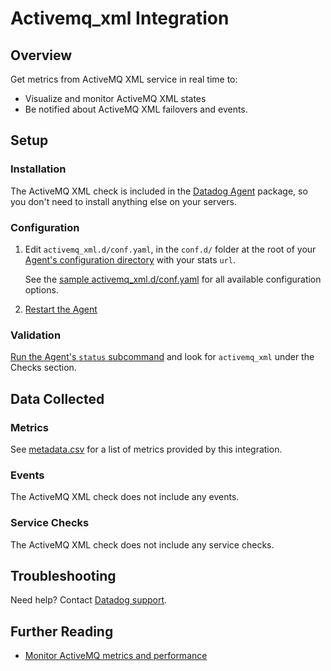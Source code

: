 # Activemq_xml Integration

## Overview

Get metrics from ActiveMQ XML service in real time to:

* Visualize and monitor ActiveMQ XML states
* Be notified about ActiveMQ XML failovers and events.

## Setup
### Installation

The ActiveMQ XML check is included in the [Datadog Agent][111] package, so you don't need to install anything else on your servers.

### Configuration

1. Edit `activemq_xml.d/conf.yaml`, in the `conf.d/` folder at the root of your [Agent's configuration directory][112] with your stats `url`.

    See the [sample activemq_xml.d/conf.yaml][113] for all available configuration options.

2. [Restart the Agent][114]

### Validation

[Run the Agent's `status` subcommand][115] and look for `activemq_xml` under the Checks section.

## Data Collected
### Metrics
See [metadata.csv][116] for a list of metrics provided by this integration.

### Events
The ActiveMQ XML check does not include any events.

### Service Checks
The ActiveMQ XML check does not include any service checks.

## Troubleshooting
Need help? Contact [Datadog support][117].

## Further Reading

* [Monitor ActiveMQ metrics and performance][118]


[111]: https://app.datadoghq.com/account/settings#agent
[112]: https://docs.datadoghq.com/agent/guide/agent-configuration-files/?tab=agentv6#agent-configuration-directory
[113]: https://github.com/DataDog/integrations-core/blob/master/activemq_xml/datadog_checks/activemq_xml/data/conf.yaml.example
[114]: https://docs.datadoghq.com/agent/guide/agent-commands/?tab=agentv6#start-stop-and-restart-the-agent
[115]: https://docs.datadoghq.com/agent/guide/agent-commands/?tab=agentv6#agent-status-and-information
[116]: https://github.com/DataDog/integrations-core/blob/master/activemq_xml/metadata.csv
[117]: https://docs.datadoghq.com/help
[118]: https://www.datadoghq.com/blog/monitor-activemq-metrics-performance
